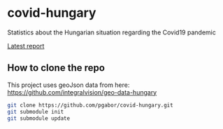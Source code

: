 # covid-hungary
Statistics about the Hungarian situation regarding the Covid19 pandemic

[Latest report](http://pgabor.web.elte.hu/2020-04-28.html)

## How to clone the repo

This project uses geoJson data from here: https://github.com/integralvision/geo-data-hungary

```bash
git clone https://github.com/pgabor/covid-hungary.git
git submodule init
git submodule update

```
